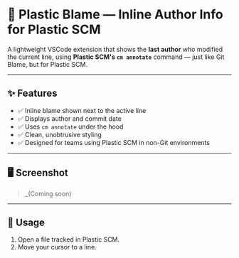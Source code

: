 # 🧠 Plastic Blame — Inline Author Info for Plastic SCM

A lightweight VSCode extension that shows the **last author** who modified the current line, using **Plastic SCM's `cm annotate`** command — just like Git Blame, but for Plastic SCM.

---

## ✨ Features

- ✅ Inline blame shown next to the active line
- ✅ Displays author and commit date
- ✅ Uses `cm annotate` under the hood
- ✅ Clean, unobtrusive styling
- ✅ Designed for teams using Plastic SCM in non-Git environments

---

## 🖥️ Screenshot

> _(Coming soon)

---

## 🚀 Usage

1. Open a file tracked in Plastic SCM.
2. Move your cursor to a line.
